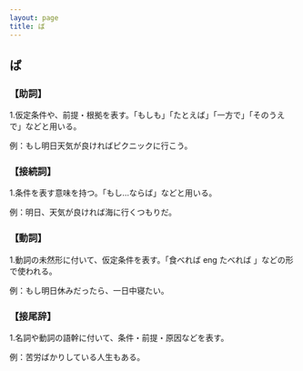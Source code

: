 ```yaml
---
layout: page
title: ば
---
```

## ば

### 【助詞】

1.仮定条件や、前提・根拠を表す。「もしも」「たとえば」「一方で」「そのうえで」などと用いる。

例：もし明日天気が良ければピクニックに行こう。

### 【接続詞】

1.条件を表す意味を持つ。「もし…ならば」などと用いる。

例：明日、天気が良ければ海に行くつもりだ。

### 【動詞】

1.動詞の未然形に付いて、仮定条件を表す。「食べれば eng たべれば 」などの形で使われる。

例：もし明日休みだったら、一日中寝たい。

### 【接尾辞】

1.名詞や動詞の語幹に付いて、条件・前提・原因などを表す。

例：苦労ばかりしている人生もある。